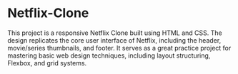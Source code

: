 # Netflix-Clone
This project is a responsive Netflix Clone built using HTML and CSS. The design replicates the core user interface of Netflix, including the header, movie/series thumbnails, and footer. It serves as a great practice project for mastering basic web design techniques, including layout structuring, Flexbox, and grid systems.
